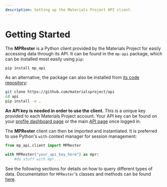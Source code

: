 ```yaml
---
description: Setting up the Materials Project API client.
---
```


# Getting Started

The **MPRester** is a Python client provided by the Materials Project for easily accessing data through its API. It can be found in the `mp-api` package, which can be installed most easily using `pip`:

```bash
pip install mp_api
```

As an alternative, the package can also be installed from [its code repository](https://github.com/materialsproject/api):&#x20;

```bash
git clone https://github.com/materialsproject/api
cd api
pip install -e .
```

**An API key is needed in order to use the client.** This is a unique key provided to each Materials Project account. Your API key can be found on your [profile dashboard page](https://next-gen.materialsproject.org/dashboard) or the main [API page](https://next-gen.materialsproject.org/api) once logged in.

The **MPRester** client can then be imported and instantiated. It is preferred to use Python's `with` context manager for session management:

```python
from mp_api.client import MPRester

with MPRester("your_api_key_here") as mpr:
    #do stuff with mpr...
```

See the following sections for details on how to query different types of data. Documentation for `MPRester`'s classes and methods can be found [here](https://materialsproject.github.io/api/).
